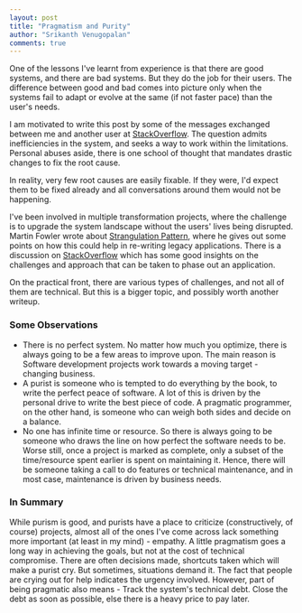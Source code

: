 ```yaml
--- 
layout: post
title: "Pragmatism and Purity"
author: "Srikanth Venugopalan"
comments: true
---
```


One of the lessons I've learnt from experience is that there are good systems, and there are bad systems. But they do the job for their users. The difference between good and bad comes into picture only when the systems fail to adapt or evolve at the same (if not faster pace) than the user's needs.

I am motivated to write this post by some of the messages exchanged between me and another user at [StackOverflow](http://stackoverflow.com/questions/14374075/timeout-connecting-to-sql-server-express-2012#comment20060455_14374075). The question admits inefficiencies in the system, and seeks a way to work within the limitations. Personal abuses aside, there is one school of thought that mandates drastic changes to fix the root cause. 

In reality, very few root causes are easily fixable. If they were, I'd expect them to be fixed already and all conversations around them would not be happening.

I've been involved in multiple transformation projects, where the challenge is to upgrade the system landscape without the users' lives being disrupted. Martin Fowler wrote about [Strangulation Pattern](http://martinfowler.com/bliki/StranglerApplication.html), where he gives out some points on how this could help in re-writing legacy applications. There is a discussion on [StackOverflow](http://stackoverflow.com/questions/1118804/application-strangler-pattern-experiences-thoughts) which has some good insights on the challenges and approach that can be taken to phase out an application.

On the practical front, there are various types of challenges, and not all of them are technical. But this is a bigger topic, and possibly worth another writeup.

### Some Observations 
* There is no perfect system. No matter how much you optimize, there is always going to be a few areas to improve upon. The main reason is Software development projects work towards a moving target - changing business.
* A purist is someone who is tempted to do everything by the book, to write the perfect peace of software. A lot of this is driven by the personal drive to write the best piece of code. A pragmatic programmer, on the other hand, is someone who can weigh both sides and decide on a balance. 
* No one has infinite time or resource. So there is always going to be someone who draws the line on how perfect the software needs to be. Worse still, once a project is marked as complete, only a subset of the time/resource spent earlier is spent on maintaining it. Hence, there will be someone taking a call to do features or technical maintenance, and in most case, maintenance is driven by business needs.

### In Summary
While purism is good, and purists have a place to criticize (constructively, of course) projects, almost all of the ones I've come across lack something more important (at least in my mind) - empathy. A little pragmatism goes a long way in achieving the goals, but not at the cost of technical compromise. There are often decisions made, shortcuts taken which will make a purist cry. But sometimes, situations demand it. The fact that people are crying out for help indicates the urgency involved. However, part of being pragmatic also means - Track the system's technical debt. Close the debt as soon as possible, else there is a heavy price to pay later.